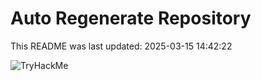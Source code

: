 # Auto Regenerate Repository

This README was last updated: 2025-03-15 14:42:22

 ![TryHackMe](https://tryhackme.com/badge/533634)